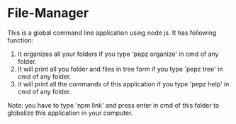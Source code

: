 # File-Manager
This is a global command line application using node js. 
It has following function:
1) It organizes all your folders if you type 'pepz organize' in cmd of any folder.
2) It will print all you folder and files in tree form if you type 'pepz tree' in cmd of any folder.
3) it will print all the commands of this application if you type 'pepz help' in cmd of any folder.

Note: you have to type 'npm link' and press enter in cmd of this folder to globalize this application in your computer.
